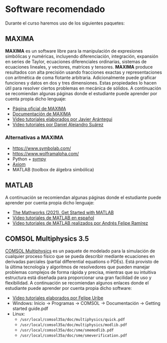 # Software recomendado
 
Durante el curso haremos uso de los siguientes paquetes:

## MAXIMA
**MAXIMA** es un software libre para la manipulación de expresiones simbólicas y numéricas, incluyendo diferenciación, integración, expansión en series de Taylor, ecuaciones diferenciales ordinarias, sistemas de ecuaciones lineales, y vectores, matrices y tensores. **MAXIMA** produce resultados con alta precisión usando fracciones exactas y representaciones con aritmética de coma flotante arbitraria. Adicionalmente puede graficar funciones y datos en dos y tres dimensiones. Estas propiedades lo hacen útil para resolver ciertos problemas en mecánica de sólidos. A continuación se recomiendan algunas páginas donde el estudiante puede aprender por cuenta propia dicho lenguaje:

* [Página oficial de MAXIMA](http://maxima.sourceforge.net/)
* [Documentación de MAXIMA](http://maxima.sourceforge.net/documentation.html)
* [Video tutoriales elaborados por Javier Arántegui](http://vimeo.com/maximajaj)
* [Video tutoriales por Daniel Alejandro Suárez](https://www.youtube.com/playlist?list=PLFk7DOCMKbw_QrywlNmPtCmaNH_wSu28g)

### Alternativas a MAXIMA
* <https://www.symbolab.com/>
* <https://www.wolframalpha.com/>
* Python + [sympy](https://www.sympy.org/)
* [Axiom](http://axiom-developer.org/)
* MATLAB (toolbox de álgebra simbólica)


## MATLAB
A continuación se recomiendan algunas páginas donde el estudiante puede aprender por cuenta propia dicho lenguaje:
* [The Mathworks (2021). Get Started with MATLAB](https://www.mathworks.com/help/matlab/getting-started-with-matlab.html)
* [Video tutoriales de MATLAB en español](http://matlablatino.blogspot.com/)
* [Video tutoriales de MATLAB realizados por Andrés Felipe Ramírez](https://www.youtube.com/playlist?list=PLj3KYX7UqPG8uZWqtQ7ZBG1DSou1fLDMS)


## COMSOL Multiphysics 3.5
[COMSOL Multiphysics](http://www.comsol.com/) es un paquete de modelado para la simulación de cualquier proceso físico que se pueda describir mediante ecuaciones en derivadas parciales (partial differential equations o PDEs). Está provisto de la última tecnología y algoritmos de resolvedores que pueden manejar problemas complejos de forma rápida y precisa, mientras que su intuitiva estructura está diseñada para proporcionar una gran facilidad de uso y flexibilidad. A continuación se recomiendan algunos enlaces donde el estudiante puede aprender por cuenta propia dicho software:

* [Video tutoriales elaborados por Felipe Uribe](https://vimeo.com/user1637955)
* Windows: Inicio -> Programas -> COMSOL -> Documentación -> Getting started guide.pdf
* Linux:
  * `/usr/local/comsol35a/doc/multiphysics/quick.pdf` 
  * `/usr/local/comsol35a/doc/multiphysics/modlib.pdf`
  * `/usr/local/comsol35a/doc/sme/smemodlib.pdf`
  * `/usr/local/comsol35a/doc/sme/smeverification.pdf`

